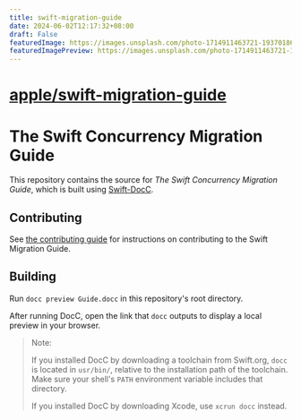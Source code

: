 ```yaml
---
title: swift-migration-guide
date: 2024-06-02T12:17:32+08:00
draft: False
featuredImage: https://images.unsplash.com/photo-1714911463721-193701866e58?ixid=M3w0NjAwMjJ8MHwxfHJhbmRvbXx8fHx8fHx8fDE3MTczMDE3Mjh8&ixlib=rb-4.0.3
featuredImagePreview: https://images.unsplash.com/photo-1714911463721-193701866e58?ixid=M3w0NjAwMjJ8MHwxfHJhbmRvbXx8fHx8fHx8fDE3MTczMDE3Mjh8&ixlib=rb-4.0.3
---
```


# [apple/swift-migration-guide](https://github.com/apple/swift-migration-guide)

# The Swift Concurrency Migration Guide

This repository contains the source for *The Swift Concurrency Migration Guide*,
which is built using [Swift-DocC][docc].

## Contributing

See [the contributing guide][contributing] for instructions on contributing
to the Swift Migration Guide.

## Building

Run `docc preview Guide.docc` in this repository's root directory.

After running DocC,
open the link that `docc` outputs to display a local preview in your browser.

> Note:
>
> If you installed DocC by downloading a toolchain from Swift.org,
> `docc` is located in `usr/bin/`,
> relative to the installation path of the toolchain.
> Make sure your shell's `PATH` environment variable
> includes that directory.
>
> If you installed DocC by downloading Xcode,
> use `xcrun docc` instead.

[contributing]: https://github.com/apple/swift-migration-guide/CONTRIBUTING.md
[docc]: https://github.com/apple/swift-docc
[conduct]: https://www.swift.org/code-of-conduct